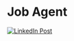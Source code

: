 # Job Agent

[![LinkedIn Post](image_url_here)](https://www.linkedin.com/feed/update/urn:li:ugcPost:7125225035765587970 "See the LinkedIn post")
